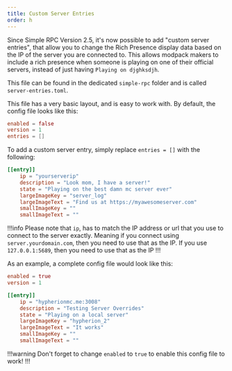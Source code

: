 ```yaml
---
title: Custom Server Entries
order: h
---
```

Since Simple RPC Version 2.5, it's now possible to add "custom server entries", that allow you to change the Rich Presence display data based on the IP of the server you are connected to.
This allows modpack makers to include a rich presence when someone is playing on one of their official servers, instead of just having `Playing on djghksdjh`.

This file can be found in the dedicated `simple-rpc` folder and is called `server-entries.toml`.

This file has a very basic layout, and is easy to work with. By default, the config file looks like this:

```toml
enabled = false
version = 1
entries = []
```

To add a custom server entry, simply replace `entries = []` with the following:

```toml
[[entry]]
	ip = "yourserverip"
	description = "Look mom, I have a server!"
	state = "Playing on the best damn mc server ever"
	largeImageKey = "server_log"
	largeImageText = "Find us at https://myawesomeserver.com"
	smallImageKey = ""
	smallImageText = ""
```

!!!info
Please note that `ip`, has to match the IP address or url that you use to connect to the server exactly. Meaning if you connect using `server.yourdomain.com`, then you need to use that as the IP. If you use `127.0.0.1:5689`, then you need to use that as the IP
!!!

As an example, a complete config file would look like this:

```toml
enabled = true
version = 1

[[entry]]
	ip = "hypherionmc.me:3008"
	description = "Testing Server Overrides"
	state = "Playing on a local server"
	largeImageKey = "hypherion_2"
	largeImageText = "It works"
	smallImageKey = ""
	smallImageText = ""
```

!!!warning
Don't forget to change `enabled` to `true` to enable this config file to work!
!!!

